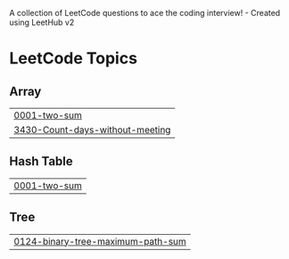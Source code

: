A collection of LeetCode questions to ace the coding interview! - Created using LeetHub v2
# LeetCode Topics
## Array
|  |
| ------- |
| [0001-two-sum](https://github.com/SawKunal/Leet/tree/master/0001-two-sum) |
| [3430-Count-days-without-meeting](https://github.com/SawKunal/LeetCode/tree/main/3430-count-days-without-meetings)
## Hash Table
|  |
| ------- |
| [0001-two-sum](https://github.com/SawKunal/Leet/tree/master/0001-two-sum) |
## Tree
|  |
| ------- |
| [0124-binary-tree-maximum-path-sum](https://github.com/SawKunal/Leet/tree/master/0124-binary-tree-maximum-path-sum)
<!---LeetCode Topics End-->

